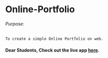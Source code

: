 # Online-Portfolio

###### Purpose:
    To create a simple Online Portfolio on web.

#### Dear Students, Check out the live app [here](https://kdeepika-brs.github.io/Online-Portfolio/).
